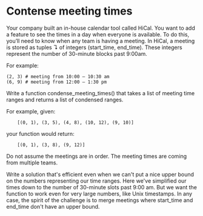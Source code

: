 Contense meeting times
=======================
Your company built an in-house calendar tool called HiCal. You want to add a feature to see the times in a day when everyone is available.
To do this, you’ll need to know when any team is having a meeting. In HiCal, a meeting is stored as tuples ↴ of integers (start_time, end_time). These integers represent the number of 30-minute blocks past 9:00am.

For example:

    (2, 3) # meeting from 10:00 – 10:30 am
    (6, 9) # meeting from 12:00 – 1:30 pm


Write a function condense_meeting_times() that takes a list of meeting time ranges and returns a list of condensed ranges.

For example, given:
```
    [(0, 1), (3, 5), (4, 8), (10, 12), (9, 10)]
```
your function would return:
```
    [(0, 1), (3, 8), (9, 12)]
```
Do not assume the meetings are in order. The meeting times are coming from multiple teams.

Write a solution that's efficient even when we can't put a nice upper bound on the numbers representing our time ranges. Here we've simplified our times down to the number of 30-minute slots past 9:00 am. But we want the function to work even for very large numbers, like Unix timestamps. In any case, the spirit of the challenge is to merge meetings where start_time and end_time don't have an upper bound.